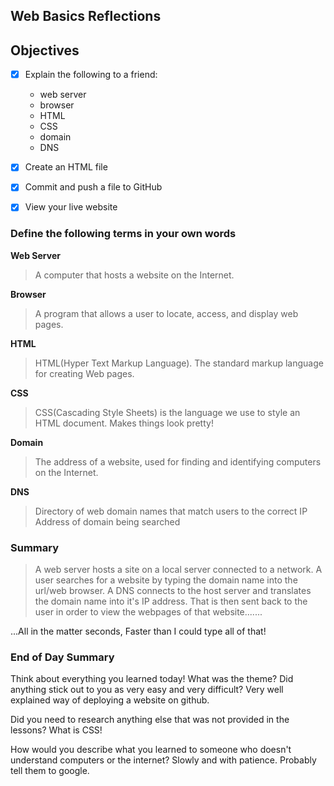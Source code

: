 ## Web Basics Reflections

## Objectives
- [x] Explain the following to a friend: 
    - web server
    - browser
    - HTML
    - CSS
    - domain
    - DNS
    
- [x] Create an HTML file
- [x] Commit and push a file to GitHub
- [x] View your live website

### Define the following terms in your own words
**Web Server**
> A computer that hosts a website on the Internet.

**Browser**
> A program that allows a user to locate, access, and display web pages.

**HTML**
> HTML(Hyper Text Markup Language). The standard markup language for creating Web pages.

**CSS**
> CSS(Cascading Style Sheets) is the language we use to style an HTML document. 
Makes things look pretty! 

**Domain**
> The address of a website, used for finding and identifying computers on the Internet.

**DNS**
> Directory of web domain names that match users to the correct IP Address of domain being searched


### Summary
>A web server hosts a site on a local server connected to a network. 
A user searches for a website by typing the domain name into the url/web browser.
A DNS connects to the host server and translates the domain name into it's IP address. 
That is then sent back to the user in order to view the webpages of that website.......

...All in the matter seconds, Faster than I could type all of that!

### End of Day Summary
Think about everything you learned today! What was the theme? Did anything stick out to you as very easy and very difficult? Very well explained way of deploying a website on github.

Did you need to research anything else that was not provided in the lessons? What is CSS!

How would you describe what you learned to someone who doesn't understand computers or the internet? Slowly and with patience. Probably tell them to google.
